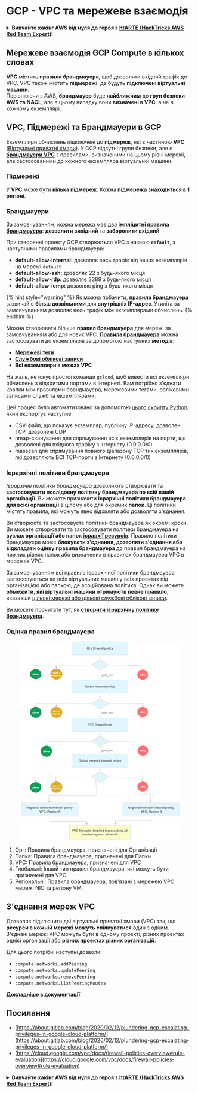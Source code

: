 # GCP - VPC та мережеве взаємодія

<details>

<summary><strong>Вивчайте хакінг AWS від нуля до героя з</strong> <a href="https://training.hacktricks.xyz/courses/arte"><strong>htARTE (HackTricks AWS Red Team Expert)</strong></a><strong>!</strong></summary>

Інші способи підтримки HackTricks:

* Якщо ви хочете побачити вашу **компанію в рекламі HackTricks** або **завантажити HackTricks у PDF** Перевірте [**ПЛАНИ ПІДПИСКИ**](https://github.com/sponsors/carlospolop)!
* Отримайте [**офіційний PEASS & HackTricks мерч**](https://peass.creator-spring.com)
* Дізнайтеся про [**Сім'ю PEASS**](https://opensea.io/collection/the-peass-family), нашу колекцію ексклюзивних [**NFT**](https://opensea.io/collection/the-peass-family)
* **Приєднуйтесь до** 💬 [**групи Discord**](https://discord.gg/hRep4RUj7f) або [**групи telegram**](https://t.me/peass) або **слідкуйте** за нами на **Twitter** 🐦 [**@hacktricks\_live**](https://twitter.com/hacktricks\_live)**.**
* **Поділіться своїми хакерськими трюками, надсилайте PR до** [**HackTricks**](https://github.com/carlospolop/hacktricks) та [**HackTricks Cloud**](https://github.com/carlospolop/hacktricks-cloud) репозиторіїв.

</details>

## **Мережеве взаємодія GCP Compute в кількох словах**

**VPC** містить **правила брандмауера**, щоб дозволити вхідний трафік до VPC. VPC також містить **підмережі**, де будуть **підключені віртуальні машини**.\
Порівнюючи з AWS, **брандмауер** буде **найближчим** до **груп безпеки AWS та NACL**, але в цьому випадку вони **визначені в VPC**, а не в кожному екземплярі.

## **VPC, Підмережі та Брандмауери в GCP**

Екземпляри обчислень підключені до **підмереж**, які є частиною **VPC** ([Віртуальні приватні хмари](https://cloud.google.com/vpc/docs/vpc)). У GCP відсутні групи безпеки, але є [**брандмауери VPC**](https://cloud.google.com/vpc/docs/firewalls) з правилами, визначеними на цьому рівні мережі, але застосованими до кожного екземпляра віртуальної машини.

### Підмережі

У **VPC** може бути **кілька підмереж**. Кожна **підмережа знаходиться в 1 регіоні**.

### Брандмауери

За замовчуванням, кожна мережа має два [**імпліцитні правила брандмауера**](https://cloud.google.com/vpc/docs/firewalls#default\_firewall\_rules): **дозволити вихідний** та **заборонити вхідний**.

При створенні проекту GCP створюється VPC з назвою **`default`**, з наступними правилами брандмауера:

* **default-allow-internal:** дозволяє весь трафік від інших екземплярів на мережі `default`
* **default-allow-ssh:** дозволяє 22 з будь-якого місця
* **default-allow-rdp:** дозволяє 3389 з будь-якого місця
* **default-allow-icmp:** дозволяє ping з будь-якого місця

{% hint style="warning" %}
Як можна побачити, **правила брандмауера** зазвичай є **більш дозвільними** для **внутрішніх IP-адрес**. Утиліта за замовчуванням дозволяє весь трафік між екземплярами обчислень.
{% endhint %}

Можна створювати більше **правил брандмауера** для мережі за замовчуванням або для нових VPC. [**Правила брандмауера**](https://cloud.google.com/vpc/docs/firewalls) можна застосовувати до екземплярів за допомогою наступних **методів**:

* [**Мережеві теги**](https://cloud.google.com/vpc/docs/add-remove-network-tags)
* [**Службові облікові записи**](https://cloud.google.com/vpc/docs/firewalls#serviceaccounts)
* **Всі екземпляри в межах VPC**

На жаль, не існує простої команди `gcloud`, щоб вивести всі екземпляри обчислень з відкритими портами в Інтернеті. Вам потрібно з'єднати крапки між правилами брандмауера, мережевими тегами, обліковими записами служб та екземплярами.

Цей процес було автоматизовано за допомогою [цього скрипту Python](https://gitlab.com/gitlab-com/gl-security/gl-redteam/gcp\_firewall\_enum), який експортує наступне:

* CSV-файл, що показує екземпляр, публічну IP-адресу, дозволені TCP, дозволені UDP
* nmap-сканування для спрямування всіх екземплярів на порти, що дозволені для вхідного трафіку з Інтернету (0.0.0.0/0)
* masscan для спрямування повного діапазону TCP тих екземплярів, які дозволяють ВСІ TCP-порти з Інтернету (0.0.0.0/0)

### Ієрархічні політики брандмауера <a href="#hierarchical-firewall-policies" id="hierarchical-firewall-policies"></a>

_Ієрархічні політики брандмауера_ дозволяють створювати та **застосовувати послідовну політику брандмауера по всій вашій організації**. Ви можете призначити **ієрархічні політики брандмауера для всієї організації** в цілому або для окремих **папок**. Ці політики містять правила, які можуть явно відхиляти або дозволяти з'єднання.

Ви створюєте та застосовуєте політики брандмауера як окремі кроки. Ви можете створювати та застосовувати політики брандмауера на **вузлах організації або папок** [**ієрархії ресурсів**](https://cloud.google.com/resource-manager/docs/cloud-platform-resource-hierarchy). Правило політики брандмауера може **блокувати з'єднання, дозволяти з'єднання або відкладати оцінку правила брандмауера** до правил брандмауера на нижчих рівнях папок або визначених в правилах брандмауера VPC в мережах VPC.

За замовчуванням всі правила ієрархічної політики брандмауера застосовуються до всіх віртуальних машин у всіх проектах під організацією або папкою, де асоційована політика. Однак ви можете **обмежити, які віртуальні машини отримують певне правило**, вказавши [цільові мережі або цільові службові облікові записи](https://cloud.google.com/vpc/docs/firewall-policies#targets).

Ви можете прочитати тут, як [**створити ієрархічну політику брандмауера**](https://cloud.google.com/vpc/docs/using-firewall-policies#gcloud).

### Оцінка правил брандмауера

<figure><img src="../../../../.gitbook/assets/image.png" alt=""><figcaption></figcaption></figure>

1. Орг: Правила брандмауера, призначені для Організації
2. Папка: Правила брандмауера, призначені для Папки
3. VPC: Правила брандмауера, призначені для VPC
4. Глобальні: Інший тип правил брандмауера, які можуть бути призначені для VPC
5. Регіональні: Правила брандмауера, пов'язані з мережею VPC мережі NIC та регіону VM.

## З'єднання мереж VPC

Дозволяє підключити дві віртуальні приватні хмари (VPC) так, що **ресурси в кожній мережі можуть спілкуватися** один з одним.\
З'єднані мережі VPC можуть бути в одному проекті, різних проектах однієї організації або **різних проектах різних організацій**.

Для цього потрібні наступні дозволи:

* `compute.networks.addPeering`
* `compute.networks.updatePeering`
* `compute.networks.removePeering`
* `compute.networks.listPeeringRoutes`

[**Докладніше в документації**](https://cloud.google.com/vpc/docs/vpc-peering).

## Посилання

* [https://about.gitlab.com/blog/2020/02/12/plundering-gcp-escalating-privileges-in-google-cloud-platform/](https://about.gitlab.com/blog/2020/02/12/plundering-gcp-escalating-privileges-in-google-cloud-platform/)
* [https://cloud.google.com/vpc/docs/firewall-policies-overview#rule-evaluation](https://cloud.google.com/vpc/docs/firewall-policies-overview#rule-evaluation)

<details>

<summary><strong>Вивчайте хакінг AWS від нуля до героя з</strong> <a href="https://training.hacktricks.xyz/courses/arte"><strong>htARTE (HackTricks AWS Red Team Expert)</strong></a><strong>!</strong></summary>

Інші способи підтримки HackTricks:

* Якщо ви хочете побачити вашу **компанію в рекламі HackTricks** або **завантажити HackTricks у PDF** Перевірте [**ПЛАНИ ПІДПИСКИ**](https://github.com/sponsors/carlospolop)!
* Отримайте [**офіційний PEASS & HackTricks мерч**](https://peass.creator-spring.com)
* Дізнайтеся про [**Сім'ю PEASS**](https://opensea.io/collection/the-peass-family), нашу колекцію ексклюзивних [**NFT**](https://opensea.io/collection/the-peass-family)
* **Приєднуйтесь до** 💬 [**групи Discord**](https://discord.gg/hRep4RUj7f) або [**групи telegram**](https://t.me/peass) або **слідкуйте** за нами на **Twitter** 🐦 [**@hacktricks\_live**](https://twitter.com/hacktricks\_live)**.**
* **Поділіться своїми хакерськими трюками, надсилайте PR до** [**HackTricks**](https://github.com/carlospolop/hacktricks) та [**HackTricks Cloud**](https://github.com/carlospolop/hacktricks-cloud) репозиторіїв.

</details>

